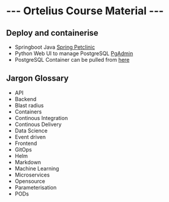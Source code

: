 # --- Ortelius Course Material ---

## Deploy and containerise
- Springboot Java [Spring Petclinic](https://github.com/spring-projects/spring-petclinic)
- Python Web UI to manage PostgreSQL [PgAdmin](https://www.pgadmin.org/)
- PostgreSQL Container can be pulled from [here](https://hub.docker.com/_/postgres/)

## Jargon Glossary
- API
- Backend
- Blast radius
- Containers
- Continous Integration
- Continous Delivery
- Data Science
- Event driven
- Frontend
- GitOps
- Helm
- Markdown
- Machine Learning
- Microservices
- Opensource
- Parameterisation
- PODs